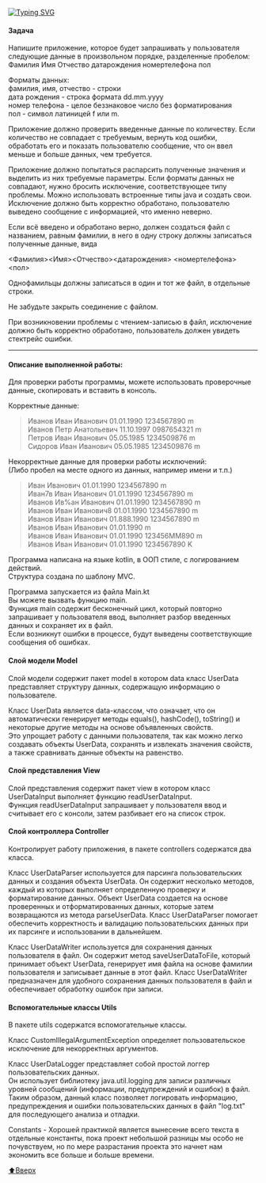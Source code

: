[![Typing SVG](https://readme-typing-svg.demolab.com/?lines=Исключения+в+программировании;Промежуточная+аттестация)](https://git.io/typing-svg)

#### Задача

Напишите приложение, которое будет запрашивать у пользователя следующие данные в произвольном порядке, разделенные пробелом:
Фамилия Имя Отчество датарождения номертелефона пол

Форматы данных:  
фамилия, имя, отчество - строки  
дата рождения - строка формата dd.mm.yyyy  
номер телефона - целое беззнаковое число без форматирования  
пол - символ латиницей f или m.

Приложение должно проверить введенные данные по количеству. Если количество не совпадает с требуемым, вернуть код ошибки, обработать его и показать пользователю сообщение, что он ввел меньше и больше данных, чем требуется.

Приложение должно попытаться распарсить полученные значения и выделить из них требуемые параметры. Если форматы данных не совпадают, нужно бросить исключение, соответствующее типу проблемы. Можно использовать встроенные типы java и создать свои. Исключение должно быть корректно обработано, пользователю выведено сообщение с информацией, что именно неверно.

Если всё введено и обработано верно, должен создаться файл с названием, равным фамилии, в него в одну строку должны записаться полученные данные, вида

<Фамилия><Имя><Отчество><датарождения> <номертелефона><пол>

Однофамильцы должны записаться в один и тот же файл, в отдельные строки.

Не забудьте закрыть соединение с файлом.

При возникновении проблемы с чтением-записью в файл, 
исключение должно быть корректно обработано, 
пользователь должен увидеть стектрейс ошибки.

---

#### Описание выполненной работы:

Для проверки работы программы, 
можете использовать проверочные данные,
скопировать и вставить в консоль.

Корректные данные:
>Иванов Иван Иванович 01.01.1990 1234567890 m  
Иванов Петр Анатольевич 11.10.1997 0987654321 m  
Петров Иван Иванович 05.05.1985 1234509876 m  
Сидоров Иван Иванович 05.05.1985 1234509876 m  

Некорректные данные для проверки работы исключений:  
(Либо пробел на месте одного из данных, например имени и т.п.)
> Иван Иванович 01.01.1990 1234567890 m  
>Иван7в Иван Иванович 01.01.1990 1234567890 m  
>Иванов Ив%ан Иванович 01.01.1990 1234567890 m  
>Иванов Иван Иванович8 01.01.1990 1234567890 m  
>Иванов Иван Иванович 01.888.1990 1234567890 m   
>Иванов Иван Иванович 01.01.1990  m  
>Иванов Иван Иванович 01.01.1990 123456MM890 m  
>Иванов Иван Иванович 01.01.1990 1234567890 K  

Программа написана на языке kotlin, в ООП стиле, с логированием действий.  
Структура создана по шаблону MVC.

Программа запускается из файла Main.kt  
Вы можете вызвать функцию main.  
Функция main содержит бесконечный цикл, 
который повторно запрашивает у пользователя ввод, 
выполняет разбор введенных данных и сохраняет их в файл.  
Если возникнут ошибки в процессе, 
будут выведены соответствующие сообщения об ошибках.

#### Слой модели Model

Слой модели содержит пакет model в котором
data класс UserData представляет структуру данных,
содержащую информацию о пользователе.

Класс UserData является data-классом, что означает, 
что он автоматически генерирует методы equals(), hashCode(), toString() 
и некоторые другие методы на основе объявленных свойств.  
Это упрощает работу с данными пользователя, 
так как можно легко создавать объекты UserData,
сохранять и извлекать значения свойств,
а также сравнивать данные объекты на равенство.

#### Слой представления View

Слой представления содержит пакет view в котором 
класс UserDataInput выполняет функцию readUserDataInput.  
Функция readUserDataInput запрашивает у пользователя ввод и 
считывает его с консоли, затем разбивает его на список строк.

#### Слой контроллера Controller

Контролирует работу приложения, 
в пакете controllers содержатся два класса.

Класс UserDataParser используется для парсинга 
пользовательских данных и создания объекта UserData. 
Он содержит несколько методов, каждый из которых выполняет 
определенную проверку и форматирование данных.
Объект UserData создается на основе проверенных 
и отформатированных данных, которые затем возвращаются 
из метода parseUserData.
Класс UserDataParser помогает обеспечить 
корректность и валидацию пользовательских данных 
при их парсинге и использовании в дальнейшем.

Класс UserDataWriter используется для сохранения данных 
пользователя в файл. Он содержит метод saveUserDataToFile, 
который принимает объект UserData, генерирует имя файла на 
основе фамилии пользователя и записывает данные в этот файл.
Класс UserDataWriter предназначен для удобного сохранения 
данных пользователя в файл и обеспечивает обработку ошибок 
при записи.

#### Вспомогательные классы Utils

В пакете utils содержатся вспомогательные классы.

Класс CustomIllegalArgumentException определяет 
пользовательское исключение для некорректных аргументов.

Класс UserDataLogger представляет собой простой логгер 
пользовательских данных.  
Он использует библиотеку java.util.logging для записи различных уровней сообщений
(информации, предупреждений и ошибок) в файл.  
Таким образом, данный класс позволяет логировать информацию,
предупреждения и ошибки пользовательских данных в файл "log.txt" 
для последующего анализа и отладки.

Constants - Хорошей практикой является вынесение всего текста в отдельные
константы, пока проект небольшой разницы мы особо не почувствуем,
но по мере разрастания проекта это начнет нам экономить все больше
и больше времени.

[:arrow_up:Вверх](#Задача "Вверх")